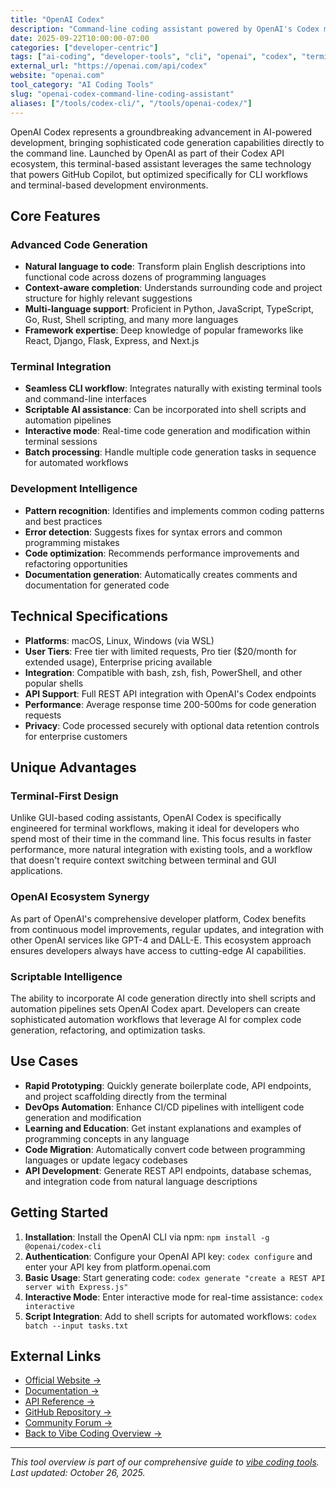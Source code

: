 ```yaml
---
title: "OpenAI Codex"
description: "Command-line coding assistant powered by OpenAI's Codex model for terminal-based AI development"
date: 2025-09-22T10:00:00-07:00
categories: ["developer-centric"]
tags: ["ai-coding", "developer-tools", "cli", "openai", "codex", "terminal"]
external_url: "https://openai.com/api/codex"
website: "openai.com"
tool_category: "AI Coding Tools"
slug: "openai-codex-command-line-coding-assistant"
aliases: ["/tools/codex-cli/", "/tools/openai-codex/"]
---
```


OpenAI Codex represents a groundbreaking advancement in AI-powered development, bringing sophisticated code generation capabilities directly to the command line. Launched by OpenAI as part of their Codex API ecosystem, this terminal-based assistant leverages the same technology that powers GitHub Copilot, but optimized specifically for CLI workflows and terminal-based development environments.

## Core Features

### Advanced Code Generation
- **Natural language to code**: Transform plain English descriptions into functional code across dozens of programming languages
- **Context-aware completion**: Understands surrounding code and project structure for highly relevant suggestions
- **Multi-language support**: Proficient in Python, JavaScript, TypeScript, Go, Rust, Shell scripting, and many more languages
- **Framework expertise**: Deep knowledge of popular frameworks like React, Django, Flask, Express, and Next.js

### Terminal Integration
- **Seamless CLI workflow**: Integrates naturally with existing terminal tools and command-line interfaces
- **Scriptable AI assistance**: Can be incorporated into shell scripts and automation pipelines
- **Interactive mode**: Real-time code generation and modification within terminal sessions
- **Batch processing**: Handle multiple code generation tasks in sequence for automated workflows

### Development Intelligence
- **Pattern recognition**: Identifies and implements common coding patterns and best practices
- **Error detection**: Suggests fixes for syntax errors and common programming mistakes
- **Code optimization**: Recommends performance improvements and refactoring opportunities
- **Documentation generation**: Automatically creates comments and documentation for generated code

## Technical Specifications

- **Platforms**: macOS, Linux, Windows (via WSL)
- **User Tiers**: Free tier with limited requests, Pro tier ($20/month for extended usage), Enterprise pricing available
- **Integration**: Compatible with bash, zsh, fish, PowerShell, and other popular shells
- **API Support**: Full REST API integration with OpenAI's Codex endpoints
- **Performance**: Average response time 200-500ms for code generation requests
- **Privacy**: Code processed securely with optional data retention controls for enterprise customers

## Unique Advantages

### Terminal-First Design
Unlike GUI-based coding assistants, OpenAI Codex is specifically engineered for terminal workflows, making it ideal for developers who spend most of their time in the command line. This focus results in faster performance, more natural integration with existing tools, and a workflow that doesn't require context switching between terminal and GUI applications.

### OpenAI Ecosystem Synergy
As part of OpenAI's comprehensive developer platform, Codex benefits from continuous model improvements, regular updates, and integration with other OpenAI services like GPT-4 and DALL-E. This ecosystem approach ensures developers always have access to cutting-edge AI capabilities.

### Scriptable Intelligence
The ability to incorporate AI code generation directly into shell scripts and automation pipelines sets OpenAI Codex apart. Developers can create sophisticated automation workflows that leverage AI for complex code generation, refactoring, and optimization tasks.

## Use Cases

- **Rapid Prototyping**: Quickly generate boilerplate code, API endpoints, and project scaffolding directly from the terminal
- **DevOps Automation**: Enhance CI/CD pipelines with intelligent code generation and modification
- **Learning and Education**: Get instant explanations and examples of programming concepts in any language
- **Code Migration**: Automatically convert code between programming languages or update legacy codebases
- **API Development**: Generate REST API endpoints, database schemas, and integration code from natural language descriptions

## Getting Started

1. **Installation**: Install the OpenAI CLI via npm: `npm install -g @openai/codex-cli`
2. **Authentication**: Configure your OpenAI API key: `codex configure` and enter your API key from platform.openai.com
3. **Basic Usage**: Start generating code: `codex generate "create a REST API server with Express.js"`
4. **Interactive Mode**: Enter interactive mode for real-time assistance: `codex interactive`
5. **Script Integration**: Add to shell scripts for automated workflows: `codex batch --input tasks.txt`

## External Links

- [Official Website →](https://openai.com/api/codex)
- [Documentation →](https://platform.openai.com/docs/guides/code)
- [API Reference →](https://platform.openai.com/docs/api-reference/codex)
- [GitHub Repository →](https://github.com/openai/openai-quickstart-node)
- [Community Forum →](https://community.openai.com)
- [Back to Vibe Coding Overview →](/blog/posts/vibe-coding-revolution/)

---

*This tool overview is part of our comprehensive guide to [vibe coding tools](/blog/posts/vibe-coding-revolution/). Last updated: October 26, 2025.*
